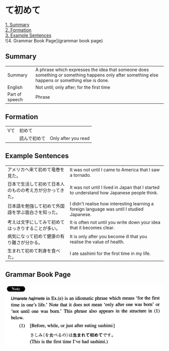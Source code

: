 # て初めて

[1. Summary](#summary)<br>
[2. Formation](#formation)<br>
[3. Example Sentences](#example-sentences)<br>
![4. Grammar Book Page](grammar book page)<br>


## Summary

<table><tr>   <td>Summary</td>   <td>A phrase which expresses the idea that someone does something or something happens only after something else happens or something else is done.</td></tr><tr>   <td>English</td>   <td>Not until; only after; for the first time</td></tr><tr>   <td>Part of speech</td>   <td>Phrase</td></tr></table>

## Formation

<table class="table"><tbody><tr class="tr head"><td class="td"><span class="bold">Vて</span></td><td class="td"><span class="concept">初めて</span></td><td class="td"></td></tr><tr class="tr"><td class="td"></td><td class="td"><span>読んで</span><span class="concept">初めて</span></td><td class="td"><span>Only after you read</span></td></tr></tbody></table>

## Example Sentences

<table><tr>   <td>アメリカへ来て初めて竜巻を見た。</td>   <td>It was not until I came to America that I saw a tornado.</td></tr><tr>   <td>日本で生活して初めて日本人のものの考え方が分かってきた。</td>   <td>It was not until I lived in Japan that I started to understand how Japanese people think.</td></tr><tr>   <td>日本語を勉強して初めて外国語を学ぶ面白さを知った。</td>   <td>I didn't realise how interesting learning a foreign language was until I studied Japanese.</td></tr><tr>   <td>考えは文字にしてみて初めてはっきりすることが多い。</td>   <td>It is often not until you write down your idea that it becomes clear.</td></tr><tr>   <td>病気になって初めて健康の有り難さが分かる。</td>   <td>It is only after you become ill that you realise the value of health.</td></tr><tr>   <td>生まれて初めて刺身を食べた。</td>   <td>I ate sashimi for the first time in my life.</td></tr></table>

## Grammar Book Page

![](../img/Intermediateて初めて.png)

